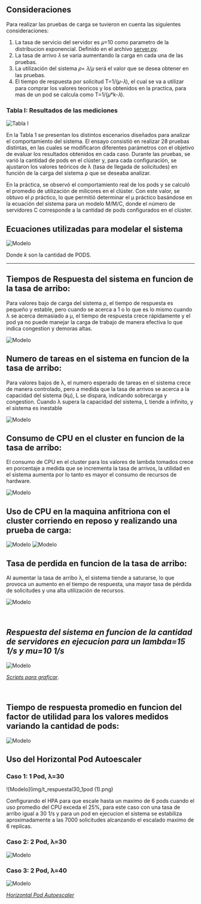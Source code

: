 
## Consideraciones

Para realizar las pruebas de carga se tuvieron en cuenta las siguientes consideraciones:

1. La tasa de servicio del servidor es 𝜇=10 como parametro de la distribucion exponencial. Definido en el archivo [server.py](./coding/implementacion_py.md/#servidor-de-respuestas-a-peticiones-http).
2. La tasa de arrivo 𝜆 se varia aumentando la carga en cada una de las pruebas.
3. La utilización del sistema 𝜌= 𝜆/𝜇 será el valor que se desea obtener en
las pruebas.
4. El tiempo de respuesta por solicitud T=1/(𝜇-𝜆), el cual se va a utilizar para comprar los valores teoricos y los obtenidos en la practica, para mas de un pod se calcula como T=1/(𝜇*k-𝜆).



### Tabla I: Resultados de las mediciones
![Tabla I](img/figura6.png)


En la Tabla 1 se presentan los distintos escenarios diseñados para analizar el comportamiento del sistema. El ensayo consistió en realizar 28 pruebas distintas, en las cuales se modificaron diferentes parámetros con el objetivo de evaluar los resultados obtenidos en cada caso. Durante las pruebas, se varió la cantidad de pods en el clúster y, para cada configuración, se ajustaron los valores teóricos de λ (tasa de llegada de solicitudes) en función de la carga del sistema ρ que se deseaba analizar.

En la práctica, se observó el comportamiento real de los pods y se calculó el promedio de utilización de milicores en el clúster. Con este valor, se obtuvo el ρ práctico, lo que permitió determinar el μ práctico basándose en la ecuación del sistema para un modelo M/M/C, donde el número de servidores C corresponde a la cantidad de pods configurados en el clúster.



## Ecuaciones utilizadas para modelar el sistema

![Modelo](img/figura7.png)

Donde *k* son la cantidad de PODS.
***

## **Tiempos de Respuesta del sistema en funcion de la tasa de arribo:**

Para valores bajo de carga del sistema ρ, el tiempo de respuesta es pequeño y estable, pero cuando se acerca a 1 o lo que es lo mismo cuando  λ se acerca demasiado a μ, el tiempo de respuesta crece rápidamente y el pod ya no puede manejar la carga de trabajo de manera efectiva lo que indica congestion y demoras altas.

![Modelo](img/trespuesta_vs_rho.png)



## **Numero de tareas en el sistema en funcion de la tasa de arribo:** 

Para valores bajos de λ, el numero esperado de tareas en el sistema crece de manera controlado, pero a medida que la tasa de arrivos se acerca a la capacidad del sistema (kμ), L se dispara, indicando sobrecarga y congestion. Cuando λ supera la capacidad del sistema, L tiende a infinito, y el sistema es inestable

![Modelo](img/Numero_Tareas_vs_Lambda.png)



## **Consumo de CPU en el cluster en funcion de la tasa de arribo:**

El consumo de CPU en el cluster para los valores de lambda tomados crece en porcentaje a medida que se incrementa la tasa de arrivos, la utilidad en el sistema aumenta por lo tanto es mayor el consumo de recursos de hardware.

![Modelo](img/Cpu_vs_Lambda.png)


## Uso de CPU en la maquina anfitriona con el cluster corriendo en reposo y realizando una prueba de carga:

![Modelo](img/cluster_en_reposo.png)
![Modelo](img/uso_cpu_6podsl50.png)




## **Tasa de perdida en funcion de la tasa de arribo:**

Al aumentar la tasa de arribo λ, el sistema tiende a saturarse, lo que provoca un aumento en el tiempo de respuesta, una mayor tasa de pérdida de solicitudes y una alta utilización de recursos.

![Modelo](img/Loss_Rate_vs_Lambda.png)

&nbsp;

## *Respuesta del sistema en funcion de la cantidad de servidores en ejecucion para un lambda=15 1/s y mu=10 1/s*

![Modelo](img/Tiempo_Respuesta_vs_Pods.png)


[*Scripts para graficar*](./coding/implementacion_py.md/#scripts-de-graficas).

&nbsp;


## **Tiempo de respuesta promedio en funcion del factor de utilidad para los valores medidos variando la cantidad de pods:**

![Modelo](img/curvas_respuesta_carga.png)

## Uso del Horizontal Pod Autoescaler

### Caso 1: 1 Pod, λ=30
![Modelo](img/t_respuestal30_1pod (1).png)

Configurando el HPA para que escale hasta un maximo de 6 pods cuando el uso promedio del CPU exceda el 25%, para este caso con una tasa de arribo igual a 30 1/s y para un pod en ejecucion el sistema se estabiliza aproximadamente a las 7000 solicitudes alcanzando el escalado maximo de 6 replicas.

### Caso 2: 2 Pod, λ=30

![Modelo](img/t_respuesta_l302pods.png)

### Caso 3: 2 Pod, λ=40

![Modelo](img/t_respuesta_l402pods.png)

[*Horizontal Pod Autoescaler*](./coding/implementacion_yml.md/#horizontal-pod-autoescaler)
